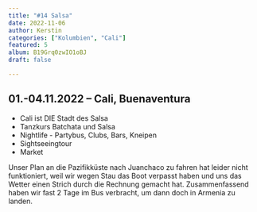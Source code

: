 ```yaml
---
title: "#14 Salsa"
date: 2022-11-06
author: Kerstin
categories: ["Kolumbien", "Cali"]
featured: 5
album: B19Grq0zwIO1oBJ
draft: false

---
```


## 01.-04.11.2022 – Cali, Buenaventura

* Cali ist DIE Stadt des Salsa
* Tanzkurs Batchata und Salsa
* Nightlife - Partybus, Clubs, Bars, Kneipen
* Sightseeingtour
* Market

Unser Plan an die Pazifikküste nach Juanchaco zu fahren hat leider nicht funktioniert, weil wir wegen Stau das Boot verpasst haben und uns das Wetter einen Strich durch die Rechnung gemacht hat. Zusammenfassend haben wir fast 2 Tage im Bus verbracht, um dann doch in Armenia zu landen.


